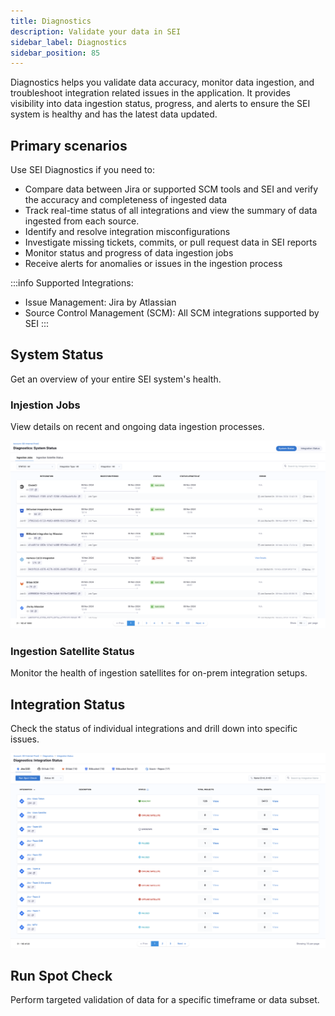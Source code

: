 ```yaml
---
title: Diagnostics
description: Validate your data in SEI 
sidebar_label: Diagnostics
sidebar_position: 85
---
```


Diagnostics helps you validate data accuracy, monitor data ingestion, and troubleshoot integration related issues in the application. It provides visibility into data ingestion status, progress, and alerts to ensure the SEI system is healthy and  has the latest data updated.

## Primary scenarios

Use SEI Diagnostics if you need to:

* Compare data between Jira or supported SCM tools and SEI and verify the accuracy and completeness of ingested data
* Track real-time status of all integrations and view the summary of data ingested from each source.
* Identify and resolve integration misconfigurations
* Investigate missing tickets, commits, or pull request data in SEI reports
* Monitor status and progress of data ingestion jobs
* Receive alerts for anomalies or issues in the ingestion process

:::info Supported Integrations:

* Issue Management: Jira by Atlassian
* Source Control Management (SCM): All SCM integrations supported by SEI
:::

## System Status

Get an overview of your entire SEI system's health.

### Injestion Jobs

View details on recent and ongoing data ingestion processes.

![](./static/system-status.png)

### Ingestion Satellite Status

Monitor the health of ingestion satellites for on-prem integration setups.

## Integration Status

Check the status of individual integrations and drill down into specific issues.

![](./static/integration-status.png)

## Run Spot Check

Perform targeted validation of data for a specific timeframe or data subset.